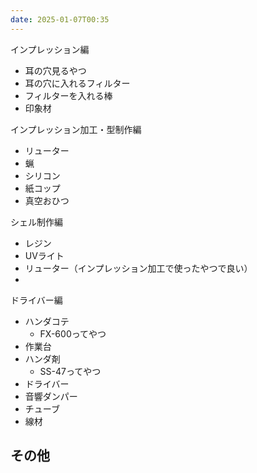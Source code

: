 ```yaml
---
date: 2025-01-07T00:35
---
```


インプレッション編

- 耳の穴見るやつ  
- 耳の穴に入れるフィルター  
- フィルターを入れる棒  
- 印象材 

インプレッション加工・型制作編

- リューター  
- 蝋
- シリコン  
- 紙コップ  
- 真空おひつ  

シェル制作編

- レジン  
- UVライト  
- リューター（インプレッション加工で使ったやつで良い）  
-  

ドライバー編

- ハンダコテ  
	- FX-600ってやつ  
- 作業台  
- ハンダ剤  
	- SS-47ってやつ  
- ドライバー  
- 音響ダンパー  
- チューブ  
- 線材  

## その他
